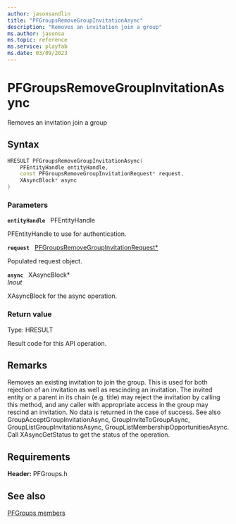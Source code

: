 ```yaml
---
author: jasonsandlin
title: "PFGroupsRemoveGroupInvitationAsync"
description: "Removes an invitation join a group"
ms.author: jasonsa
ms.topic: reference
ms.service: playfab
ms.date: 03/09/2023
---
```


# PFGroupsRemoveGroupInvitationAsync  

Removes an invitation join a group  

## Syntax  
  
```cpp
HRESULT PFGroupsRemoveGroupInvitationAsync(  
    PFEntityHandle entityHandle,  
    const PFGroupsRemoveGroupInvitationRequest* request,  
    XAsyncBlock* async  
)  
```  
  
### Parameters  
  
**`entityHandle`** &nbsp; PFEntityHandle  
  
PFEntityHandle to use for authentication.  
  
**`request`** &nbsp; [PFGroupsRemoveGroupInvitationRequest*](../../pfgroupstypes/structs/pfgroupsremovegroupinvitationrequest.md)  
  
Populated request object.  
  
**`async`** &nbsp; XAsyncBlock*  
*_Inout_*  
  
XAsyncBlock for the async operation.  
  
  
### Return value
Type: HRESULT
  
Result code for this API operation.
  
## Remarks  
  
Removes an existing invitation to join the group. This is used for both rejection of an invitation as well as rescinding an invitation. The invited entity or a parent in its chain (e.g. title) may reject the invitation by calling this method, and any caller with appropriate access in the group may rescind an invitation. No data is returned in the case of success. See also GroupAcceptGroupInvitationAsync, GroupInviteToGroupAsync, GroupListGroupInvitationsAsync, GroupListMembershipOpportunitiesAsync. Call XAsyncGetStatus to get the status of the operation.
  
## Requirements  
  
**Header:** PFGroups.h
  
## See also  
[PFGroups members](../pfgroups_members.md)  

  
  
